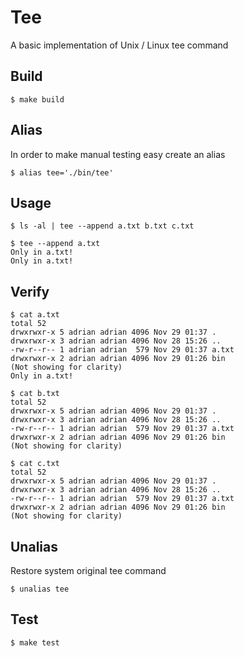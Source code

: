 # Tee

A basic implementation of Unix / Linux tee command

## Build
```
$ make build
```

## Alias
In order to make manual testing easy create an alias
```shell
$ alias tee='./bin/tee'
```

## Usage
```shell
$ ls -al | tee --append a.txt b.txt c.txt

$ tee --append a.txt
Only in a.txt!
Only in a.txt!
```

## Verify
```shell
$ cat a.txt
total 52
drwxrwxr-x 5 adrian adrian 4096 Nov 29 01:37 .
drwxrwxr-x 3 adrian adrian 4096 Nov 28 15:26 ..
-rw-r--r-- 1 adrian adrian  579 Nov 29 01:37 a.txt
drwxrwxr-x 2 adrian adrian 4096 Nov 29 01:26 bin
(Not showing for clarity)
Only in a.txt!

$ cat b.txt
total 52
drwxrwxr-x 5 adrian adrian 4096 Nov 29 01:37 .
drwxrwxr-x 3 adrian adrian 4096 Nov 28 15:26 ..
-rw-r--r-- 1 adrian adrian  579 Nov 29 01:37 a.txt
drwxrwxr-x 2 adrian adrian 4096 Nov 29 01:26 bin
(Not showing for clarity)

$ cat c.txt
total 52
drwxrwxr-x 5 adrian adrian 4096 Nov 29 01:37 .
drwxrwxr-x 3 adrian adrian 4096 Nov 28 15:26 ..
-rw-r--r-- 1 adrian adrian  579 Nov 29 01:37 a.txt
drwxrwxr-x 2 adrian adrian 4096 Nov 29 01:26 bin
(Not showing for clarity)
```

## Unalias
Restore system original tee command
```shell
$ unalias tee
```

## Test
```shell
$ make test
```
